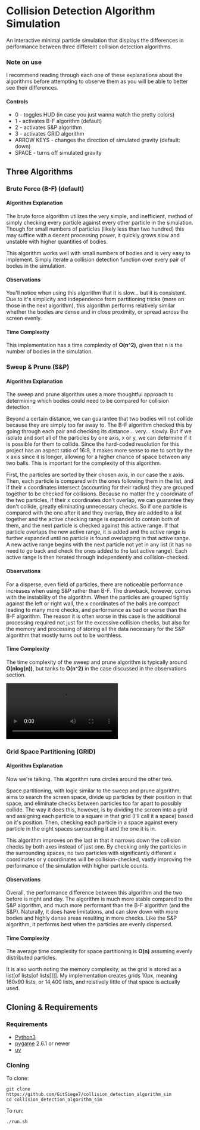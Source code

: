 # Collision Detection Algorithm Simulation
An interactive minimal particle simulation that displays the differences in performance between three different collision detection algorithms.

### Note on use
I recommend reading through each one of these explanations about the algorithms before attempting to observe them as you will be able to better see their differences.

#### Controls
- 0 - toggles HUD (in case you just wanna watch the pretty colors)
- 1 - activates B-F algorithm (default)
- 2 - activates S&P algorithm
- 3 - activates GRID algorithm
- ARROW KEYS - changes the direction of simulated gravity (default: down)
- SPACE - turns off simulated gravity

## Three Algorithms
### Brute Force (B-F) (default)
#### Algorithm Explanation
The brute force algorithm utilizes the very simple, and inefficient, method of simply checking every particle against every other particle in the simulation. Though for small numbers of particles (likely less than two hundred) this may suffice with a decent processing power, it quickly grows slow and unstable with higher quantities of bodies.

This algorithm works well with small numbers of bodies and is very easy to implement. Simply iterate a collision detection function over every pair of bodies in the simulation.

#### Observations
You'll notice when using this algorithm that it is slow... but it is consistent. Due to it's simplicity and independence from partitioning tricks (more on those in the next algorithm), this algorithm performs relatively similar whether the bodies are dense and in close proximity, or spread across the screen evenly.

#### Time Complexity
This implementation has a time complexity of **O(n^2)**, given that n is the number of bodies in the simulation.


### Sweep & Prune (S&P)
#### Algorithm Explanation
The sweep and prune algorithm uses a more thoughtful approach to determining which bodies could need to be compared for collision detection.

Beyond a certain distance, we can guarantee that two bodies will not collide because they are simply too far away to. The B-F algorithm checked this by going through each pair and checking its distance... very... slowly. But if we isolate and sort all of the particles by one axis, x or y, we can determine if it is possible for them to collide. Since the hard-coded resolution for this project has an aspect ratio of 16:9, it makes more sense to me to sort by the x axis since it is longer, allowing for a higher chance of space between any two balls. This is important for the complexity of this algorithm.

First, the particles are sorted by their chosen axis, in our case the x axis. Then, each particle is compared with the ones following them in the list, and if their x coordinates intersect (accounting for their radius) they are grouped together to be checked for collisions. Because no matter the y coordinate of the two particles, if their x coordinates don't overlap, we can guarantee they don't collide, greatly eliminating unnecessary checks. So if one particle is compared with the one after it and they overlap, they are added to a list together and the active checking range is expanded to contain both of them, and the next particle is checked against this active range. If that particle overlaps the new active range, it is added and the active range is further expanded until no particle is found overlapping in that active range. A new active range begins with the next particle not yet in any list (it has no need to go back and check the ones added to the last active range). Each active range is then iterated through independently and collision-checked.

#### Observations
For a disperse, even field of particles, there are noticeable performance increases when using S&P rather than B-F. The drawback, however, comes with the instability of the algorithm. When the particles are grouped tightly against the left or right wall, the x coordinates of the balls are compact leading to many more checks, and performance as bad or worse than the B-F algorithm. The reason it is often worse in this case is the additional processing required not just for the excessive collision checks, but also for the memory and processing of storing all the data necessary for the S&P algorithm that mostly turns out to be worthless.

#### Time Complexity
The time complexity of the sweep and prune algorithm is typically around **O(nlog(n))**, but tanks to **O(n^2)** in the case discussed in the observations section.

![comparison](./comparison.mp4)

### Grid Space Partitioning (GRID)
#### Algorithm Explanation
Now we're talking. This algorithm runs circles around the other two.

Space partitioning, with logic similar to the sweep and prune algorithm, aims to search the screen space, divide up particles by their position in that space, and eliminate checks between particles too far apart to possibly collide. The way it does this, however, is by dividing the screen into a grid and assigning each particle to a square in that grid (I'll call it a space) based on it's position. Then, checking each particle in a space against every particle in the eight spaces surrounding it and the one it is in.

This algorithm improves on the last in that it narrows down the collision checks by both axes instead of just one. By checking only the particles in the surrounding spaces, no two particles with significantly different x coordinates or y coordinates will be collision-checked, vastly improving the performance of the simulation with higher particle counts.

#### Observations
Overall, the performance difference between this algorithm and the two before is night and day. The algorithm is much more stable compared to the S&P algorithm, and much more performant than the B-F algorithm (and the S&P).
Naturally, it does have limitations, and can slow down with more bodies and highly dense areas resulting in more checks. Like the S&P algorithm, it performs best when the particles are evenly dispersed.

#### Time Complexity
The average time complexity for space partitioning is **O(n)** assuming evenly distributed particles. 

It is also worth noting the memory complexity, as the grid is stored as a list[of lists[of lists[]]]. My implementation creates grids 10px, meaning 160x90 lists, or 14,400 lists, and relatively little of that space is actually used.

## Cloning & Requirements
### Requirements
- [Python3](python.org)
- [pygame](https://www.pygame.org/wiki/GettingStarted) 2.6.1 or newer
- [uv](https://github.com/astral-sh/uv)

### Cloning
To clone:
```
git clone https://github.com/GitSiege7/collision_detection_algorithm_sim
cd collision_detection_algorithm_sim
```

To run:
```
./run.sh
```
